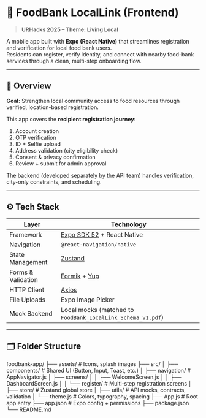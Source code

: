 # 🍎 FoodBank LocalLink (Frontend)

> **URHacks 2025 – Theme: Living Local**

A mobile app built with **Expo (React Native)** that streamlines registration and verification for local food bank users.  
Residents can register, verify identity, and connect with nearby food-bank services through a clean, multi-step onboarding flow.

---

## 🧭 Overview

**Goal:** Strengthen local community access to food resources through verified, location-based registration.

This app covers the **recipient registration journey**:

1. Account creation
2. OTP verification
3. ID + Selfie upload
4. Address validation (city eligibility check)
5. Consent & privacy confirmation
6. Review + submit for admin approval

The backend (developed separately by the API team) handles verification, city-only constraints, and scheduling.

---

## ⚙️ Tech Stack

| Layer              | Technology                                                            |
| ------------------ | --------------------------------------------------------------------- |
| Framework          | [Expo SDK 52](https://docs.expo.dev/) + React Native                  |
| Navigation         | `@react-navigation/native`                                            |
| State Management   | [Zustand](https://docs.pmnd.rs/zustand)                               |
| Forms & Validation | [Formik](https://formik.org/) + [Yup](https://github.com/jquense/yup) |
| HTTP Client        | [Axios](https://axios-http.com/)                                      |
| File Uploads       | Expo Image Picker                                                     |
| Mock Backend       | Local mocks (matched to `FoodBank_LocalLink_Schema_v1.pdf`)           |

---

## 🗂 Folder Structure

foodbank-app/
├── assets/ # Icons, splash images
├── src/
│ ├── components/ # Shared UI (Button, Input, Toast, etc.)
│ ├── navigation/ # AppNavigator.js
│ ├── screens/
│ │ ├── WelcomeScreen.js
│ │ ├── DashboardScreen.js
│ │ └── register/ # Multi-step registration screens
│ ├── store/ # Zustand global store
│ ├── utils/ # API mocks, contracts, validation
│ └── theme.js # Colors, typography, spacing
├── App.js # Root app entry
├── app.json # Expo config + permissions
├── package.json
└── README.md
